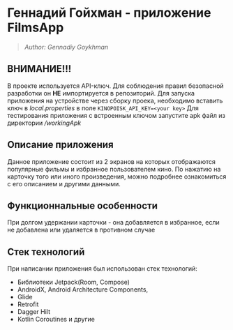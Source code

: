 # Геннадий Гойхман - приложение FilmsApp
 
> *Author: Gennadiy Goykhman*
## ВНИМАНИЕ!!!
В проекте используется API-ключ. Для соблюдения правил безопасной разработки он **НЕ** импортируется в репозиторий.
Для запуска приложения на устройстве через сборку проека, необходимо вставить ключ в *local.properties* в поле
```KINOPOISK_API_KEY=<your key>```
Для тестирования приложения с встроенным ключом запустите apk файл из директории */workingApk*
## Описание приложения
Данное приложение состоит из 2 экранов на которых отображаются популярные фильмы и избранное пользователем кино.
По нажатию на карточку того или иного произведения, можно подробнее ознакомиться с его описанием и другими данными.
## Функционнальные особенности
При долгом удержании карточки - она добавляется в избранное, если не добавлена или удаляется в противном случае
## Стек технологий
При написании приложения был использован стек технологий:
 - Библиотеки Jetpack(Room, Compose)
 - AndroidX, Android Architecture Components,
 - Glide
 - Retrofit
 - Dagger Hilt
 - Kotlin Coroutines и другие
 
